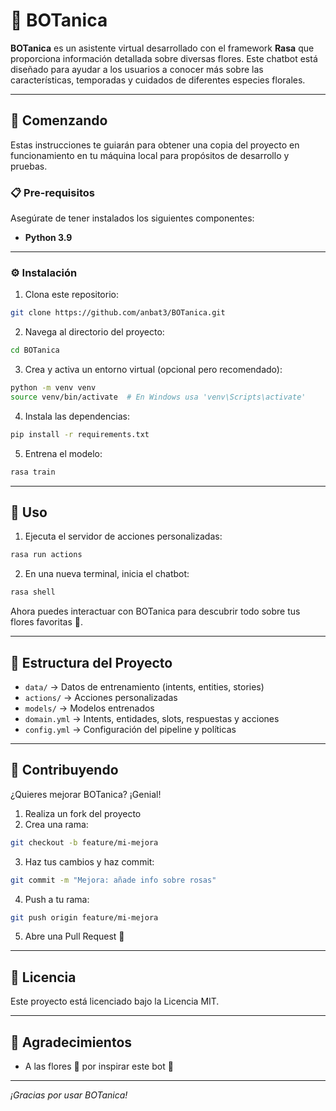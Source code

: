 # 🌸 BOTanica

**BOTanica** es un asistente virtual desarrollado con el framework **Rasa** que proporciona información detallada sobre diversas flores. Este chatbot está diseñado para ayudar a los usuarios a conocer más sobre las características, temporadas y cuidados de diferentes especies florales.

---

## 🚀 Comenzando

Estas instrucciones te guiarán para obtener una copia del proyecto en funcionamiento en tu máquina local para propósitos de desarrollo y pruebas.

### 📋 Pre-requisitos

Asegúrate de tener instalados los siguientes componentes:

- **Python 3.9**
---

### ⚙️ Instalación

1. Clona este repositorio:

```bash
git clone https://github.com/anbat3/BOTanica.git
```

2. Navega al directorio del proyecto:

```bash
cd BOTanica
```

3. Crea y activa un entorno virtual (opcional pero recomendado):

```bash
python -m venv venv
source venv/bin/activate  # En Windows usa 'venv\Scripts\activate'
```

4. Instala las dependencias:

```bash
pip install -r requirements.txt
```

5. Entrena el modelo:

```bash
rasa train
```

---

## 🧠 Uso

1. Ejecuta el servidor de acciones personalizadas:

```bash
rasa run actions
```

2. En una nueva terminal, inicia el chatbot:

```bash
rasa shell
```

Ahora puedes interactuar con BOTanica para descubrir todo sobre tus flores favoritas 🌺.

---

## 📁 Estructura del Proyecto

- `data/` → Datos de entrenamiento (intents, entities, stories)
- `actions/` → Acciones personalizadas
- `models/` → Modelos entrenados
- `domain.yml` → Intents, entidades, slots, respuestas y acciones
- `config.yml` → Configuración del pipeline y políticas

---

## 🤝 Contribuyendo

¿Quieres mejorar BOTanica? ¡Genial!

1. Realiza un fork del proyecto
2. Crea una rama:

```bash
git checkout -b feature/mi-mejora
```

3. Haz tus cambios y haz commit:

```bash
git commit -m "Mejora: añade info sobre rosas"
```

4. Push a tu rama:

```bash
git push origin feature/mi-mejora
```

5. Abre una Pull Request 🚀

---

## 📝 Licencia

Este proyecto está licenciado bajo la Licencia MIT.

---

## 🌻 Agradecimientos

- A las flores 🌷 por inspirar este bot 🌼

---

*¡Gracias por usar BOTanica!*
